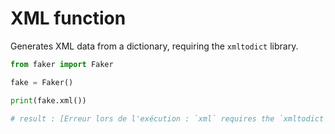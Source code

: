 # **XML** function

Generates XML data from a dictionary, requiring the `xmltodict` library.

```py
from faker import Faker

fake = Faker()

print(fake.xml())

# result : [Erreur lors de l'exécution : `xml` requires the `xmltodict` Python library.]
```
